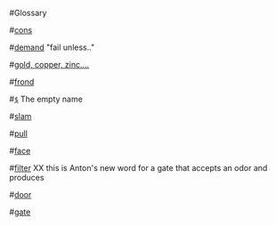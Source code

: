 #Glossary 

#[cons]()

#[demand](demand) "fail unless.."

#[gold, copper, zinc....]()

#[frond](#frond)

#[`$`](#buc) The empty name

#[slam](#slam)

#[pull](#pull)

#[face](#face)

#[filter](#filter) XX this is Anton's new word for a gate that accepts an odor and produces 

#[door](#door)

#[gate](#gate)

